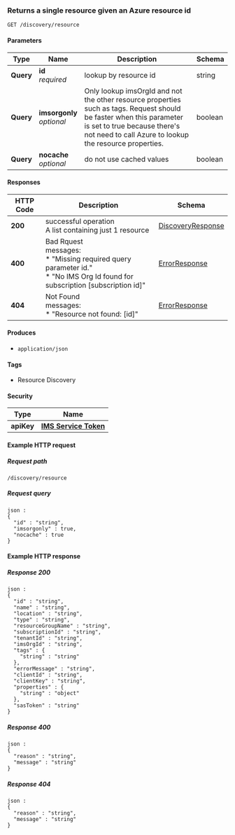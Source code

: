 
<a name="getdiscoveryresource"></a>
### Returns a single resource given an Azure resource id
```
GET /discovery/resource
```


#### Parameters

|Type|Name|Description|Schema|
|---|---|---|---|
|**Query**|**id**  <br>*required*|lookup by resource id|string|
|**Query**|**imsorgonly**  <br>*optional*|Only lookup imsOrgId and not the other resource properties such as tags. Request should be faster when this parameter is set to true because there's not need to call Azure to lookup the resource properties.|boolean|
|**Query**|**nocache**  <br>*optional*|do not use cached values|boolean|


#### Responses

|HTTP Code|Description|Schema|
|---|---|---|
|**200**|successful operation<br>A list containing just 1 resource|[DiscoveryResponse](../definitions/DiscoveryResponse.md#discoveryresponse)|
|**400**|Bad Rquest<br>messages:<br>* "Missing required query parameter id."<br>* "No IMS Org Id found for subscription [subscription id]"|[ErrorResponse](../definitions/ErrorResponse.md#errorresponse)|
|**404**|Not Found<br>messages:<br>* "Resource not found: [id]"|[ErrorResponse](../definitions/ErrorResponse.md#errorresponse)|


#### Produces

* `application/json`


#### Tags

* Resource Discovery


#### Security

|Type|Name|
|---|---|
|**apiKey**|**[IMS Service Token](security.md#ims-service-token)**|


#### Example HTTP request

##### Request path
```
/discovery/resource
```


##### Request query
```
json :
{
  "id" : "string",
  "imsorgonly" : true,
  "nocache" : true
}
```


#### Example HTTP response

##### Response 200
```
json :
{
  "id" : "string",
  "name" : "string",
  "location" : "string",
  "type" : "string",
  "resourceGroupName" : "string",
  "subscriptionId" : "string",
  "tenantId" : "string",
  "imsOrgId" : "string",
  "tags" : {
    "string" : "string"
  },
  "errorMessage" : "string",
  "clientId" : "string",
  "clientKey" : "string",
  "properties" : {
    "string" : "object"
  },
  "sasToken" : "string"
}
```


##### Response 400
```
json :
{
  "reason" : "string",
  "message" : "string"
}
```


##### Response 404
```
json :
{
  "reason" : "string",
  "message" : "string"
}
```



